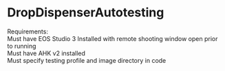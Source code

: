 # DropDispenserAutotesting

Requirements:  
Must have EOS Studio 3 Installed with remote shooting window open prior to running  
Must have AHK v2 installed  
Must specify testing profile and image directory in code  

